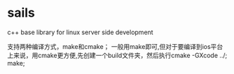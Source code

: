 sails
=====

c++ base library for linux server side development

支持两种编译方式，make和cmake；
一般用make即可,但对于要编译到ios平台上来说，用cmake更方便,先创建一个build文件夹，然后执行cmake -GXcode ../; make;
